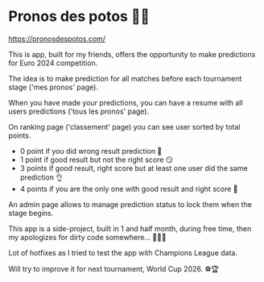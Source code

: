 # Pronos des potos 🫱🫲

https://pronosdespotos.com/

This is app, built for my friends, offers the opportunity to make predictions for Euro 2024 competition.

The idea is to make prediction for all matches before each tournament stage ('mes pronos' page).

When you have made your predictions, you can have a resume with all users predictions ('tous les pronos' page).

On ranking page ('classement' page) you can see user sorted by total points. 

* 0 point if you did wrong result prediction 💩
* 1 point if good result but not the right score 😏
* 3 points if good result, right score but at least one user did the same prediction 👌
* 4 points if you are the only one with good result and right score 💪

An admin page allows to manage prediction status to lock them when the stage begins. 

This app is a side-project, built in 1 and half month, during free time, then my apologizes for dirty code somewhere... 😶‍🌫️🤐

Lot of hotfixes as I tried to test the app with Champions League data. 

Will try to improve it for next tournament, World Cup 2026. ⚽🏆
